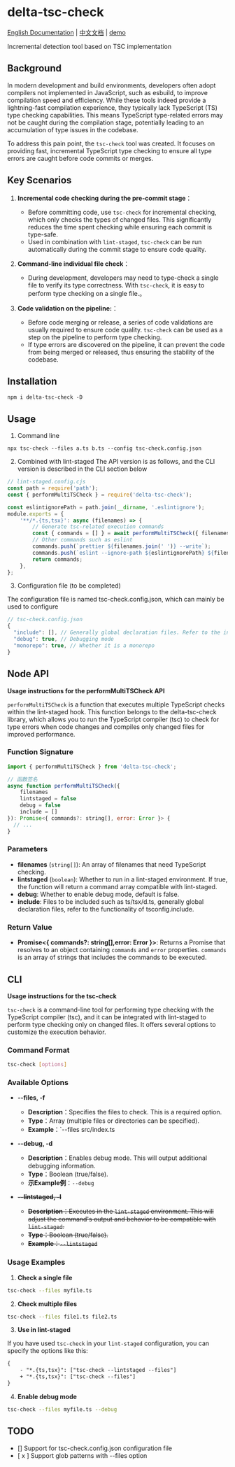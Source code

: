 # delta-tsc-check

[English Documentation](README.md) | [中文文档](README.zh.md) | [demo](https://github.com/codedaybyday/delta-tsc-check-demo)

Incremental detection tool based on TSC implementation

## Background

In modern development and build environments, developers often adopt compilers not implemented in JavaScript, such as esbuild, to improve compilation speed and efficiency. While these tools indeed provide a lightning-fast compilation experience, they typically lack TypeScript (TS) type checking capabilities. This means TypeScript type-related errors may not be caught during the compilation stage, potentially leading to an accumulation of type issues in the codebase.

To address this pain point, the `tsc-check` tool was created. It focuses on providing fast, incremental TypeScript type checking to ensure all type errors are caught before code commits or merges.

## Key Scenarios

1. **Incremental code checking during the pre-commit stage**：

    - Before committing code, use `tsc-check` for incremental checking, which only checks the types of changed files. This significantly reduces the time spent checking while ensuring each commit is type-safe.
    - Used in combination with `lint-staged`, `tsc-check` can be run automatically during the commit stage to ensure code quality.

2. **Command-line individual file check**：
    - During development, developers may need to type-check a single file to verify its type correctness. With `tsc-check`, it is easy to perform type checking on a single file.。
3. **Code validation on the pipeline:**：
    - Before code merging or release, a series of code validations are usually required to ensure code quality. `tsc-check` can be used as a step on the pipeline to perform type checking.
    - If type errors are discovered on the pipeline, it can prevent the code from being merged or released, thus ensuring the stability of the codebase.

## Installation

```shell
npm i delta-tsc-check -D
```

## Usage

1. Command line

```shell
npx tsc-check --files a.ts b.ts --config tsc-check.config.json

```

2. Combined with lint-staged The API version is as follows, and the CLI version is described in the CLI section below

```js
// lint-staged.config.cjs
const path = require('path');
const { performMultiTSCheck } = require('delta-tsc-check');

const eslintignorePath = path.join(__dirname, '.eslintignore');
module.exports = {
    '**/*.{ts,tsx}': async (filenames) => {
        // Generate tsc-related execution commands
        const { commands = [] } = await performMultiTSCheck({ filenames, lintstaged: true });
        // Other commands such as eslint
        commands.push(`prettier ${filenames.join(' ')} --write`);
        commands.push(`eslint --ignore-path ${eslintignorePath} ${filenames.join(' ')} --fix --quiet --cache`);
        return commands;
    },
};
```

3. Configuration file (to be completed)

The configuration file is named tsc-check.config.json, which can mainly be used to configure

```js
// tsc-check.config.json
{
  "include": [], // Generally global declaration files. Refer to the include field of tsconfig.json
  "debug": true, // Debugging mode
  "monorepo": true, // Whether it is a monorepo
}
```

## Node API

**Usage instructions for the performMultiTSCheck API**

`performMultiTSCheck` is a function that executes multiple TypeScript checks within the lint-staged hook. This function belongs to the delta-tsc-check library, which allows you to run the TypeScript compiler (tsc) to check for type errors when code changes and compiles only changed files for improved performance.

### Function Signature

```javascript
import { performMultiTSCheck } from 'delta-tsc-check';

// 函数签名
async function performMultiTSCheck({
    filenames
    lintstaged = false
    debug = false
    include = []
}): Promise<{ commands?: string[], error: Error }> {
  // ...
}
```

### Parameters

-   **filenames** (`string[]`): An array of filenames that need TypeScript checking.
-   **lintstaged** (`boolean`): Whether to run in a lint-staged environment. If true, the function will return a command array compatible with lint-staged.
-   **debug**: Whether to enable debug mode, default is false.
-   **include**: Files to be included such as ts/tsx/d.ts, generally global declaration files, refer to the functionality of tsconfig.include.

### Return Value

-   **Promise<{ commands?: string[],error: Error }>**: Returns a Promise that resolves to an object containing `commands` and `error` properties. `commands` is an array of strings that includes the commands to be executed.

## CLI

**Usage instructions for the tsc-check**

`tsc-check` is a command-line tool for performing type checking with the TypeScript compiler (tsc), and it can be integrated with lint-staged to perform type checking only on changed files. It offers several options to customize the execution behavior.

### Command Format

```bash
tsc-check [options]
```

### Available Options

-   **--files, -f**

    -   **Description**：Specifies the files to check. This is a required option.
    -   **Type**：Array (multiple files or directories can be specified).
    -   **Example**：`--files src/index.ts

-   **--debug, -d**
    -   **Description**：Enables debug mode. This will output additional debugging information.
    -   **Type**：Boolean (true/false).
    -   **示Example例**：`--debug`
-   ~~**--lintstaged, -l**~~
    -   ~~**Description**：Executes in the `lint-staged` environment. This will adjust the command's output and behavior to be compatible with `lint-staged`.~~
    -   ~~**Type**：Boolean (true/false).~~
    -   ~~**Example**：`--lintstaged`~~

### Usage Examples

1. **Check a single file**

```bash
tsc-check --files myfile.ts
```

2. **Check multiple files**

```bash
tsc-check --files file1.ts file2.ts
```

3. **Use in lint-staged**

If you have used `tsc-check` in your `lint-staged` configuration, you can specify the options like this:

```diff
{
    - "*.{ts,tsx}": ["tsc-check --lintstaged --files"]
    + "*.{ts,tsx}": ["tsc-check --files"]
}
```

4. **Enable debug mode**

```bash
tsc-check --files myfile.ts --debug
```

## TODO

-   [] Support for tsc-check.config.json configuration file
-   [ x ] Support glob patterns with --files option
